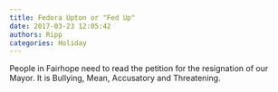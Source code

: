 ```yaml
---
title: Fedora Upton or "Fed Up"
date: 2017-03-23 12:05:42
authors: Ripp
categories: Holiday
---
```


 People in Fairhope need to read the petition for the resignation of our Mayor.  It is Bullying, Mean, Accusatory and Threatening.